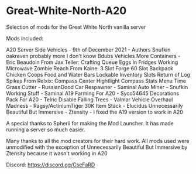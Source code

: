 # Great-White-North-A20
 Selection of mods for the Great White North vanilla server

Mods included:

A20 Server Side Vehicles - 9th of December 2021
	- Authors
		Snufkin
		oakraven
		probably more I don't know
Bdubs Vehicles
More Containers - Eric Beaudoin
From Jax Teller:
	Crafting Queue
	Eggs In Fridges
	Working Microwave
	Zombie Reach
From Kaine:
	3 Slot Forge
	60 Slot Backpack
	Chicken Coops
	Food and Water Bars
	Lockable Inventory Slots
	Return of Log Spikes
From Relxix:
	Compass Center Hightlight
	Compass Stats
	Menu Time
Grass Cutter - RussianDood
Car Respawner - Saminal
Auto Miner - Snufkin
Working Stuff - Saminal
A19 Farming For A20 - Syco54645
Decorations Pack For A20 - Telric
Disable Falling Trees - Valmar
Vehicle Overhaul Madness - Ragsy/ActiniumTiger
30K Item Stack - Elucidus
Unnecessarily Beautiful But Immersive - Ztensity
	- I fixed the A19 version to work in A20
	

A special thanks to Spherii for making the Mod Launcher.  It has made running a server so much easier.

Many thanks to all the mod creators for their hard work.  All mods used were
unmodified with the exception of Unnecessarily Beautiful But Immersive 
by Ztensity because it wasn't working in A20

Discord: https://discord.gg/CseFaRD
